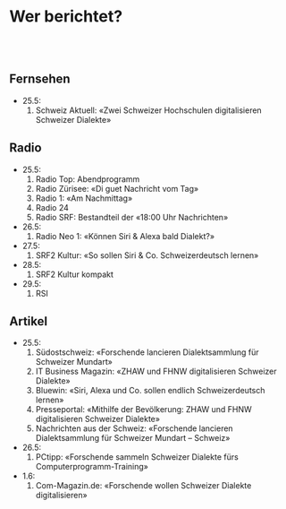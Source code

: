 # Wer berichtet?

<br/>
<br/>

## Fernsehen
* 25.5:
  1. Schweiz Aktuell: &laquo;Zwei Schweizer Hochschulen digitalisieren Schweizer Dialekte&raquo;

## Radio
* 25.5:
  1. Radio Top: Abendprogramm
  2. Radio Zürisee: &laquo;Di guet Nachricht vom Tag&raquo;
  3. Radio 1: &laquo;Am Nachmittag&raquo;
  4. Radio 24
  5. Radio SRF: Bestandteil der &laquo;18:00 Uhr Nachrichten&raquo;
* 26.5:
  1. Radio Neo 1: &laquo;Können Siri & Alexa bald Dialekt?&raquo;
* 27.5:
  1. SRF2 Kultur: &laquo;So sollen Siri & Co. Schweizerdeutsch lernen&raquo;
* 28.5:
  1. SRF2 Kultur kompakt
* 29.5:
  1. RSI

## Artikel
* 25.5:
  1. Südostschweiz: &laquo;Forschende lancieren Dialektsammlung für Schweizer Mundart&raquo;
  2. IT Business Magazin: &laquo;ZHAW und FHNW digitalisieren Schweizer Dialekte&raquo; 
  3. Bluewin: &laquo;Siri, Alexa und Co. sollen endlich Schweizerdeutsch lernen&raquo; 
  4. Presseportal: &laquo;Mithilfe der Bevölkerung: ZHAW und FHNW digitalisieren Schweizer Dialekte&raquo; 
  5. Nachrichten aus der Schweiz: &laquo;Forschende lancieren Dialektsammlung für Schweizer Mundart – Schweiz&raquo; 
* 26.5:
  1. PCtipp: &laquo;Forschende sammeln Schweizer Dialekte fürs Computerprogramm-Training&raquo; 
* 1.6:
  1. Com-Magazin.de: &laquo;Forschende wollen Schweizer Dialekte digitalisieren&raquo; 

